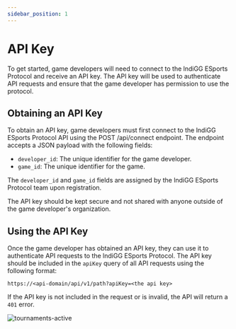 ```yaml
---
sidebar_position: 1
---
```


# API Key

To get started, game developers will need to connect to the lndiGG ESports Protocol and receive an API key. The API key will be used to authenticate API requests and ensure that the game developer has permission to use the protocol.

## Obtaining an API Key

To obtain an API key, game developers must first connect to the lndiGG ESports Protocol API using the POST /api/connect endpoint. The endpoint accepts a JSON payload with the following fields:

- `developer_id`: The unique identifier for the game developer.
- `game_id`: The unique identifier for the game.

The `developer_id` and `game_id` fields are assigned by the lndiGG ESports Protocol team upon registration.

The API key should be kept secure and not shared with anyone outside of the game developer's organization.

## Using the API Key

Once the game developer has obtained an API key, they can use it to authenticate API requests to the lndiGG ESports Protocol. The API key should be included in the `apiKey` query of all API requests using the following format:

```text
https://<api-domain/api/v1/path?apiKey=<the api key>
```

If the API key is not included in the request or is invalid, the API will return a `401` error.

![tournaments-active](/img/tournaments-flow.png)

